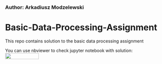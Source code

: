 ### Author: Arkadiusz Modzelewski
# Basic-Data-Processing-Assignment

This repo contains solution to the basic data processing assignment

You can use nbviewer to check jupyter notebook with solution:
<a href="https://nbviewer.jupyter.org/github/ArcadiusM/Basic-Data-Processing-Assignment/blob/master/Basic%20Data%20Processing%20Assignment.ipynb" 
   target="_parent">
   <img align="center"
  src="https://raw.githubusercontent.com/jupyter/design/master/logos/Badges/nbviewer_badge.png"
      width="109" height="20">
</a>

